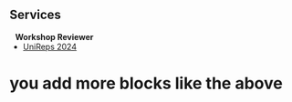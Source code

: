 ## Services

<h4 style="margin:0 10px 0;">Workshop Reviewer</h4>
<ul style="margin:0 0 5px;">
  <li><a href="http://cvpr2023.thecvf.com/"><autocolor>UniReps 2024</autocolor></a></li>
</ul>


# you add more blocks like the above